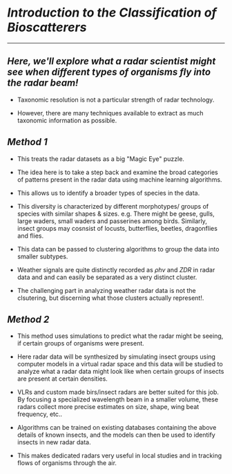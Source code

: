 # ___Introduction to the Classification of Bioscatterers___
--------------------

## ___Here, we'll explore what a radar scientist might see when different types of organisms fly into the radar beam!___

- Taxonomic resolution is not a particular strength of radar technology.

- However, there are many techniques available to extract as much taxonomic information as possible.

## ___Method 1___

- This treats the radar datasets as a big "Magic Eye" puzzle. 

- The idea here is to take a step back and examine the broad categories of patterns present in the radar data using machine learning algorithms.

- This allows us to identify a broader types of species in the data.

- This diversity is characterized by different morphotypes/ groups of species with similar shapes & sizes. e.g. There might be geese, gulls, large waders, small waders and passerines among birds. Similarly, insect groups may cosnsist of locusts, butterflies, beetles, dragonflies and flies.

- This data can be passed to clustering algorithms to group the data into smaller subtypes.

- Weather signals are quite distinctly recorded as $\rho hv$ and $ZDR$ in radar data and and can easily be separated as a very distinct cluster.

- The challenging part in analyzing weather radar data is not the clsutering, but discerning what those clusters actually represent!.

## ___Method 2___

- This method uses simulations to predict what the radar might be seeing, if certain groups of organisms were present.

- Here radar data will be synthesized by simulating insect groups using computer models in a virtual radar space and this data will be studied to analyze what a radar data might look like when certain groups of insects are present at certain densities.

- VLRs and custom made birs/insect radars are better suited for this job. By focusing a specialized wavelength beam in a smaller volume, these radars collect more precise estimates on size, shape, wing beat frequency, etc..

- Algorithms can be trained on existing databases containing the above details of known insects, and the models can then be used to identify insects in new radar data.

- This makes dedicated radars very useful in local studies and in tracking flows of organisms through the air.
